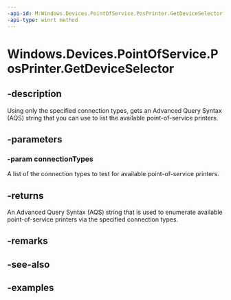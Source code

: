 ```yaml
---
-api-id: M:Windows.Devices.PointOfService.PosPrinter.GetDeviceSelector(Windows.Devices.PointOfService.PosConnectionTypes)
-api-type: winrt method
---
```


<!-- Method syntax.
public string PosPrinter.GetDeviceSelector(PosConnectionTypes connectionTypes)
-->

# Windows.Devices.PointOfService.PosPrinter.GetDeviceSelector

## -description
Using only the specified connection types, gets an Advanced Query Syntax (AQS) string that you can use to list the available point-of-service printers.

## -parameters
### -param connectionTypes
A list of the connection types to test for available point-of-service printers.

## -returns
An Advanced Query Syntax (AQS) string that is used to enumerate available point-of-service printers via the specified connection types.

## -remarks

## -see-also

## -examples
